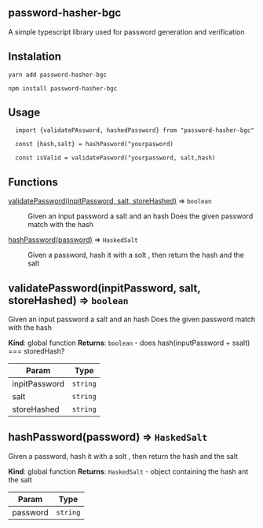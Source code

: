 ## password-hasher-bgc
A simple typescript library used for password generation and verification

## Instalation
```
yarn add password-hasher-bgc
```
```
npm install password-hasher-bgc
```

## Usage
```
  import {validatePAssword, hashedPassword} from "password-hasher-bgc"

  const {hash,salt} = hashPasword("yourpasword)

  const isValid = validatePasword("yourpassword, salt,hash)
```
## Functions
<dl>
<dt><a href="#validatePassword">validatePassword(inpitPassword, salt, storeHashed)</a> ⇒ <code>boolean</code></dt>
<dd><p>Given an input password a salt and an hash
Does the given password match with the hash</p>
</dd>
<dt><a href="#hashPassword">hashPassword(password)</a> ⇒ <code>HaskedSalt</code></dt>
<dd><p>Given a password, hash it with a solt , then return the hash and the salt</p>
</dd>
</dl>

<a name="validatePassword"></a>

## validatePassword(inpitPassword, salt, storeHashed) ⇒ <code>boolean</code>
Given an input password a salt and an hash
Does the given password match with the hash

**Kind**: global function
**Returns**: <code>boolean</code> - does hash(inputPassword + ssalt) === storedHash?

| Param | Type |
| --- | --- |
| inpitPassword | <code>string</code> |
| salt | <code>string</code> |
| storeHashed | <code>string</code> |

<a name="hashPassword"></a>

## hashPassword(password) ⇒ <code>HaskedSalt</code>
Given a password, hash it with a solt , then return the hash and the salt

**Kind**: global function
**Returns**: <code>HaskedSalt</code> - object containing the hash ant the salt

| Param | Type |
| --- | --- |
| password | <code>string</code> |
